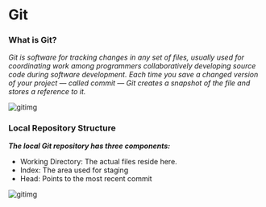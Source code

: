 # Git 
### What is Git?
*Git is software for tracking changes in any set of files, usually used for coordinating work among programmers collaboratively developing source code during software development. Each time you save a changed version of your project — called commit — Git creates a snapshot of the file and stores a reference to it.*

![gitimg](https://blog.udemy.com/wp-content/uploads/2015/08/image066.png)

### Local Repository Structure
***The local Git repository has three components:***

- Working Directory: The actual files reside here.
- Index: The area used for staging
- Head: Points to the most recent commit

![gitimg](https://blog.udemy.com/wp-content/uploads/2015/08/image036.png) 

